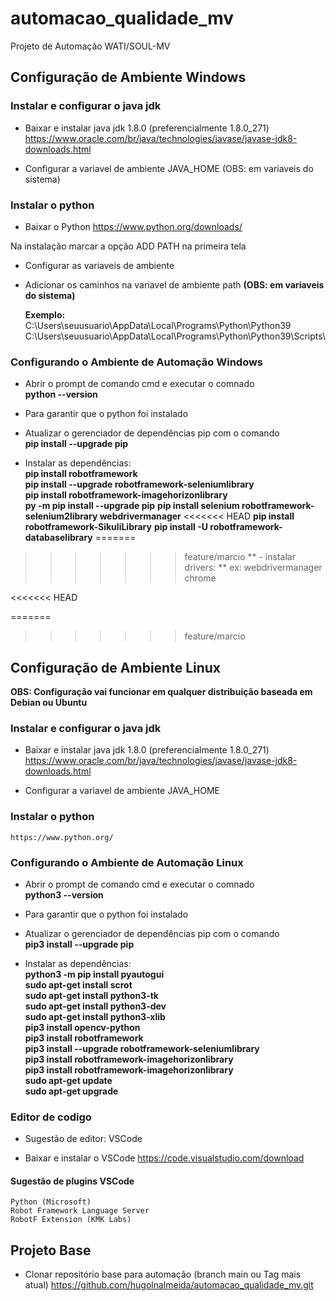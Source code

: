# automacao_qualidade_mv
Projeto de Automação WATI/SOUL-MV

## Configuração de Ambiente Windows
### Instalar e configurar o java jdk
- Baixar e instalar java jdk 1.8.0 (preferencialmente 1.8.0_271)
    https://www.oracle.com/br/java/technologies/javase/javase-jdk8-downloads.html

- Configurar a variavel de ambiente JAVA_HOME (OBS: em variaveis do sistema)

### Instalar o python
- Baixar o Python
    https://www.python.org/downloads/

Na instalação marcar a opção ADD PATH na primeira tela

- Configurar as variaveis de ambiente

- Adicionar os caminhos na variavel de ambiente path **(OBS: em variaveis do sistema)**<br>
    
    **Exemplo:**
        C:\Users\seuusuario\AppData\Local\Programs\Python\Python39\
        C:\Users\seuusuario\AppData\Local\Programs\Python\Python39\Scripts\

### Configurando o Ambiente de Automação Windows

- Abrir o prompt de comando cmd e executar o comnado<br>
    **python --version**
- Para garantir que o python foi instalado

- Atualizar o gerenciador de dependências pip com o comando<br>
    **pip install --upgrade pip**

- Instalar as dependências:<br>
    **pip install robotframework**<br>
    **pip install --upgrade robotframework-seleniumlibrary**<br>
    **pip install robotframework-imagehorizonlibrary**<br>
    **py -m pip install --upgrade pip**
    **pip install selenium robotframework-selenium2library webdrivermanager**
<<<<<<< HEAD
    **pip install robotframework-SikuliLibrary**
    **pip install -U robotframework-databaselibrary**
=======
>>>>>>> feature/marcio
    ** - instalar drivers: **
        ex:
            webdrivermanager chrome

<<<<<<< HEAD

=======
>>>>>>> feature/marcio
## Configuração de Ambiente Linux
   **OBS: Configuração vai funcionar em qualquer distribuição baseada em Debian ou Ubuntu**

### Instalar e configurar o java jdk
- Baixar e instalar java jdk 1.8.0 (preferencialmente 1.8.0_271)
    https://www.oracle.com/br/java/technologies/javase/javase-jdk8-downloads.html

- Configurar a variavel de ambiente JAVA_HOME

### Instalar o python
    https://www.python.org/

### Configurando o Ambiente de Automação Linux

- Abrir o prompt de comando cmd e executar o comnado<br>
    **python3 --version**<br>
- Para garantir que o python foi instalado

- Atualizar o gerenciador de dependências pip com o comando<br>
    **pip3 install --upgrade pip**

- Instalar as dependências:<br>
    **python3 -m pip install pyautogui**<br>
    **sudo apt-get install scrot**<br>
    **sudo apt-get install python3-tk**<br>
    **sudo apt-get install python3-dev**<br>
    **sudo apt-get install python3-xlib**<br>
    **pip3 install opencv-python**<br>
    **pip3 install robotframework**<br>
    **pip3 install --upgrade robotframework-seleniumlibrary**<br>
    **pip3 install robotframework-imagehorizonlibrary**<br>
    **pip3 install robotframework-imagehorizonlibrary**<br>
    **sudo apt-get update**<br>
    **sudo apt-get upgrade**

### Editor de codigo
- Sugestão de editor: VSCode

- Baixar e instalar o VSCode
    https://code.visualstudio.com/download

#### Sugestão de plugins VSCode
    Python (Microsoft)
    Robot Framework Language Server
    RobotF Extension (KMK Labs)

## Projeto Base
- Clonar repositório base para automação (branch main ou Tag mais atual)
    https://github.com/hugolnalmeida/automacao_qualidade_mv.git
